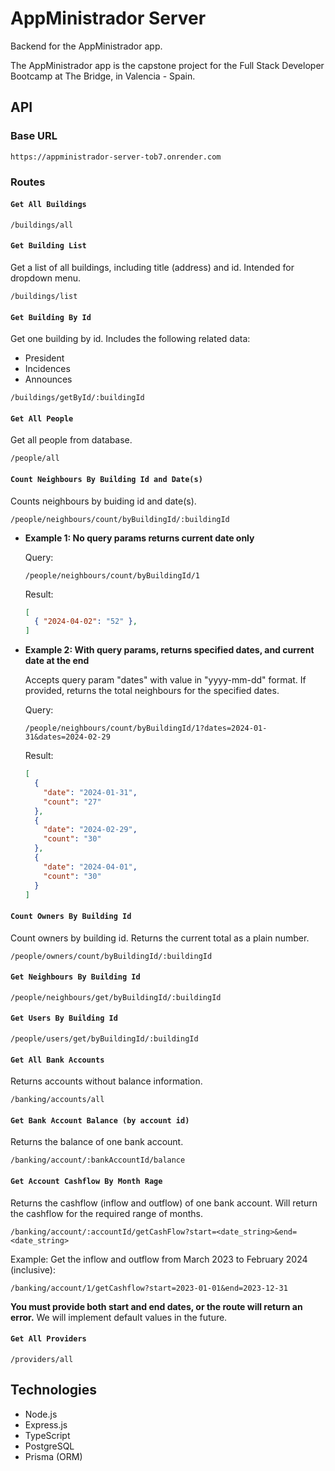 # AppMinistrador Server

Backend for the AppMinistrador app.  

The AppMinistrador app is the capstone project for the Full Stack Developer Bootcamp at The Bridge, in Valencia - Spain.  

## API

### Base URL

```
https://appministrador-server-tob7.onrender.com
```

### Routes

#### `Get All Buildings`

```
/buildings/all
```

#### `Get Building List`

Get a list of all buildings, including title (address) and id. Intended for dropdown menu.

```
/buildings/list
```

#### `Get Building By Id`

Get one building by id. Includes the following related data:
- President
- Incidences
- Announces

```
/buildings/getById/:buildingId
```

#### `Get All People`

Get all people from database.

```
/people/all
```

#### `Count Neighbours By Building Id and Date(s)`

Counts neighbours by buiding id and date(s).

```
/people/neighbours/count/byBuildingId/:buildingId
```

- **Example 1: No query params returns current date only**

  Query:

  ```
  /people/neighbours/count/byBuildingId/1
  ```

  Result:

  ``` json
  [ 
    { "2024-04-02": "52" },
  ]
  ```

- **Example 2: With query params, returns specified dates, and current date at the end**

  Accepts query param "dates" with value in "yyyy-mm-dd" format. If provided, returns the total neighbours for the specified dates.

  Query:

  ```
  /people/neighbours/count/byBuildingId/1?dates=2024-01-31&dates=2024-02-29
  ```

  Result:

  ``` json
  [
    {
      "date": "2024-01-31",
      "count": "27"
    },
    {
      "date": "2024-02-29",
      "count": "30"
    },
    {
      "date": "2024-04-01",
      "count": "30"
    }
  ]
  ```

#### `Count Owners By Building Id`

Count owners by building id. Returns the current total as a plain number.

```
/people/owners/count/byBuildingId/:buildingId
```

#### `Get Neighbours By Building Id`

```
/people/neighbours/get/byBuildingId/:buildingId
```

#### `Get Users By Building Id`

```
/people/users/get/byBuildingId/:buildingId
```

#### `Get All Bank Accounts`

Returns accounts without balance information.

```
/banking/accounts/all
```

#### `Get Bank Account Balance (by account id)`

Returns the balance of one bank account.

```
/banking/account/:bankAccountId/balance
```

#### `Get Account Cashflow By Month Rage`

Returns the cashflow (inflow and outflow) of one bank account. Will return the cashflow for the required range of months.

```
/banking/account/:accountId/getCashFlow?start=<date_string>&end=<date_string>
```

Example: Get the inflow and outflow from March 2023 to February 2024 (inclusive):

```
/banking/account/1/getCashflow?start=2023-01-01&end=2023-12-31
```

**You must provide both start and end dates, or the route will return an error.** We will implement default values in the future.

#### `Get All Providers`

```
/providers/all
```

## Technologies

- Node.js
- Express.js
- TypeScript
- PostgreSQL
- Prisma (ORM)
